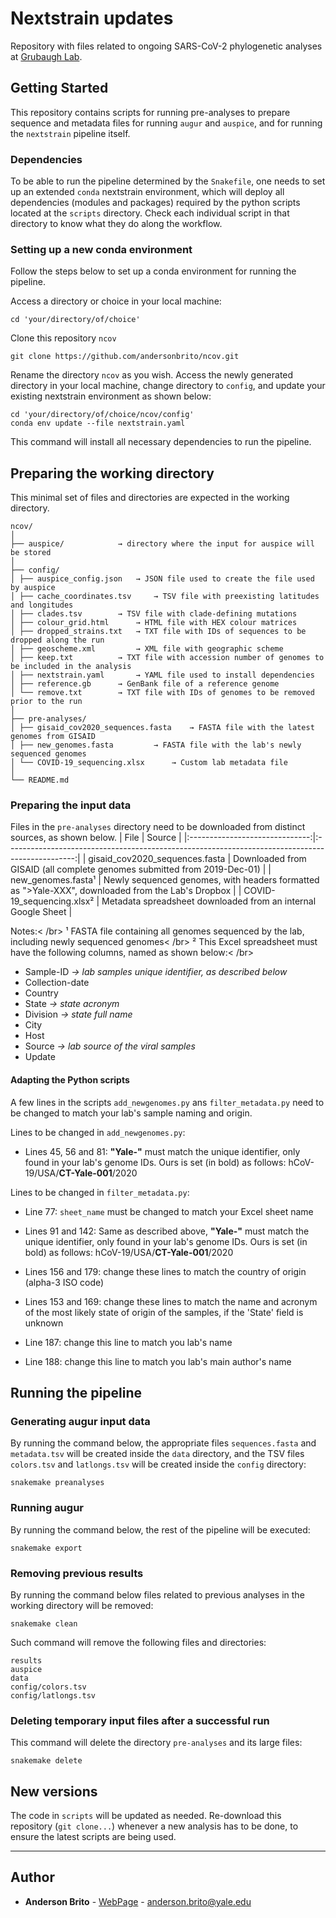 # Nextstrain updates

Repository with files related to ongoing SARS-CoV-2 phylogenetic analyses at [Grubaugh Lab](grubaughlab.com).


## Getting Started

This repository contains scripts for running pre-analyses to prepare sequence and metadata files for running `augur` and `auspice`, and for running the `nextstrain` pipeline itself.


### Dependencies

To be able to run the pipeline determined by the `Snakefile`, one needs to set up an extended `conda` nextstrain environment, which will deploy all dependencies (modules and packages) required by the python scripts located at the `scripts` directory. Check each individual script in that directory to know what they do along the workflow.


### Setting up a new conda environment

Follow the steps below to set up a conda environment for running the pipeline.

Access a directory or choice in your local machine:
```
cd 'your/directory/of/choice'
```

Clone this repository `ncov`
```
git clone https://github.com/andersonbrito/ncov.git
```

Rename the directory `ncov` as you wish. Access the newly generated directory in your local machine, change directory to `config`, and update your existing nextstrain environment as shown below:
```
cd 'your/directory/of/choice/ncov/config'
conda env update --file nextstrain.yaml
```

This command will install all necessary dependencies to run the pipeline.


## Preparing the working directory

This minimal set of files and directories are expected in the working directory.

```
ncov/
│
├── auspice/ 			→ directory where the input for auspice will be stored
│
├── config/
│ ├── auspice_config.json	→ JSON file used to create the file used by auspice
│ ├── cache_coordinates.tsv 	→ TSV file with preexisting latitudes and longitudes
│ ├── clades.tsv 		→ TSV file with clade-defining mutations
│ ├── colour_grid.html 		→ HTML file with HEX colour matrices
│ ├── dropped_strains.txt	→ TXT file with IDs of sequences to be dropped along the run
│ ├── geoscheme.xml 		→ XML file with geographic scheme
│ ├── keep.txt 			→ TXT file with accession number of genomes to be included in the analysis
│ ├── nextstrain.yaml 		→ YAML file used to install dependencies
│ ├── reference.gb 		→ GenBank file of a reference genome
│ └── remove.txt 		→ TXT file with IDs of genomes to be removed prior to the run
│
├── pre-analyses/
│ ├── gisaid_cov2020_sequences.fasta 	→ FASTA file with the latest genomes from GISAID
│ ├── new_genomes.fasta 		→ FASTA file with the lab's newly sequenced genomes
│ └── COVID-19_sequencing.xlsx 		→ Custom lab metadata file
│
└── README.md
```


### Preparing the input data

Files in the `pre-analyses` directory need to be downloaded from distinct sources, as shown below.
|              File              |                                              Source                                             |
|:------------------------------:|:-----------------------------------------------------------------------------------------------:|
| gisaid_cov2020_sequences.fasta |         Downloaded from GISAID (all complete genomes submitted from 2019-Dec-01)        |
|        new_genomes.fasta¹       | Newly sequenced genomes, with headers formatted as ">Yale-XXX", downloaded from the Lab's Dropbox |
|    COVID-19_sequencing.xlsx²    |                     Metadata spreadsheet downloaded from an internal Google Sheet                    |



Notes:< /br>
¹ FASTA file containing all genomes sequenced by the lab, including newly sequenced genomes< /br>
² This Excel spreadsheet must have the following columns, named as shown below:< /br>

- Sample-ID *→ lab samples unique identifier, as described below*
- Collection-date
- Country
- State *→ state acronym*
- Division  *→ state full name*
- City
- Host
- Source *→ lab source of the viral samples*
- Update

#### Adapting the Python scripts
A few lines in the scripts `add_newgenomes.py` ans `filter_metadata.py` need to be changed to match your lab's sample naming and origin.

Lines to be changed in `add_newgenomes.py`:
- Lines 45, 56 and 81: **"Yale-"** must match the unique identifier, only found in your lab's genome IDs. Ours is set (in bold) as follows: hCoV-19/USA/**CT-Yale-001**/2020


Lines to be changed in `filter_metadata.py`:
- Line 77: `sheet_name` must be changed to match your Excel sheet name

- Lines 91 and 142: Same as described above, **"Yale-"** must match the unique identifier, only found in your lab's genome IDs. Ours is set (in bold) as follows: hCoV-19/USA/**CT-Yale-001**/2020

- Lines 156 and 179: change these lines to match the country of origin (alpha-3 ISO code)

- Lines 153 and 169: change these lines to match the name and acronym of the most likely state of origin of the samples, if the 'State' field is unknown

- Line 187: change this line to match you lab's name

- Line 188: change this line to match you lab's main author's name

## Running the pipeline

### Generating augur input data

By running the command below, the appropriate files `sequences.fasta` and `metadata.tsv` will be created inside the `data` directory, and the TSV files `colors.tsv` and `latlongs.tsv` will be created inside the `config` directory:

```
snakemake preanalyses
```

### Running augur

By running the command below, the rest of the pipeline will be executed:
```
snakemake export
```

### Removing previous results

By running the command below files related to previous analyses in the working directory will be removed:
```
snakemake clean
```

Such command will remove the following files and directories:
```
results
auspice
data
config/colors.tsv
config/latlongs.tsv
```

### Deleting temporary input files after a successful run

This command will delete the directory `pre-analyses` and its large files:
```
snakemake delete
```


## New versions

The code in `scripts` will be updated as needed. Re-download this repository (`git clone...`) whenever a new analysis has to be done, to ensure the latest scripts are being used.

---
## Author

* **Anderson Brito** - [WebPage](https://andersonbrito.github.io/) - anderson.brito@yale.edu
